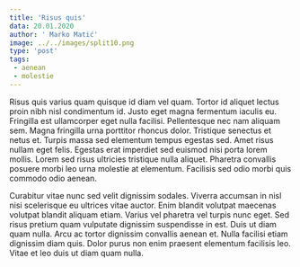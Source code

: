 ```yaml
---
title: 'Risus quis'
data: 20.01.2020
author: ' Marko Matić'
image: ../../images/split10.png
type: 'post'
tags:
 - aenean
 - molestie
---
```

Risus quis varius quam quisque id diam vel quam. Tortor id aliquet lectus proin nibh nisl condimentum id. Justo eget magna fermentum iaculis eu. Fringilla est ullamcorper eget nulla facilisi. Pellentesque nec nam aliquam sem. Magna fringilla urna porttitor rhoncus dolor. Tristique senectus et netus et. Turpis massa sed elementum tempus egestas sed. Amet risus nullam eget felis. Egestas erat imperdiet sed euismod nisi porta lorem mollis. Lorem sed risus ultricies tristique nulla aliquet. Pharetra convallis posuere morbi leo urna molestie at elementum. Facilisis sed odio morbi quis commodo odio aenean.

Curabitur vitae nunc sed velit dignissim sodales. Viverra accumsan in nisl nisi scelerisque eu ultrices vitae auctor. Enim blandit volutpat maecenas volutpat blandit aliquam etiam. Varius vel pharetra vel turpis nunc eget. Sed risus pretium quam vulputate dignissim suspendisse in est. Duis ut diam quam nulla. Arcu ac tortor dignissim convallis aenean et. Nulla facilisi etiam dignissim diam quis. Dolor purus non enim praesent elementum facilisis leo. Vitae et leo duis ut diam quam nulla.